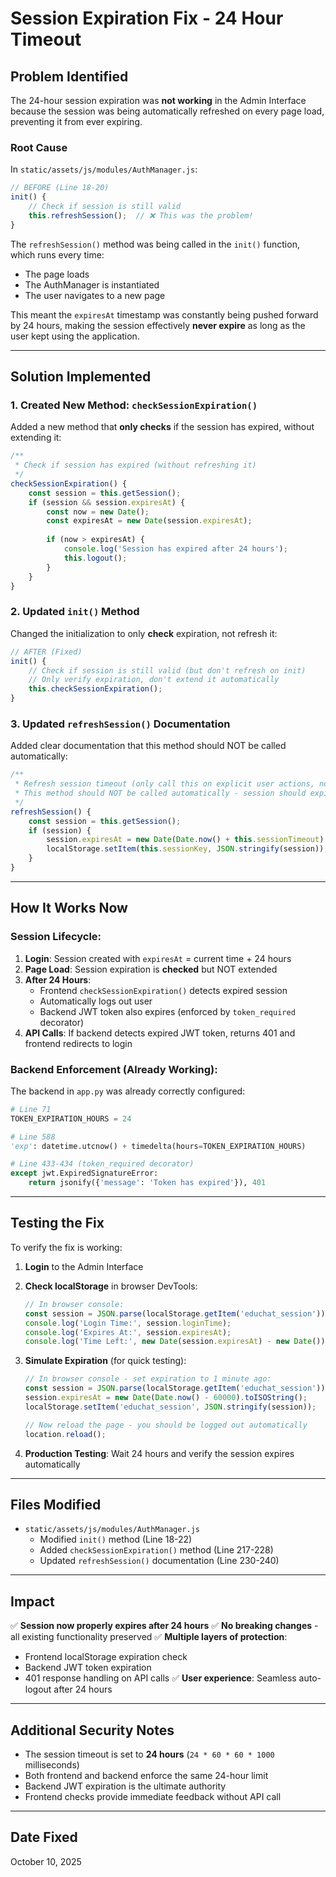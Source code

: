# Session Expiration Fix - 24 Hour Timeout

## Problem Identified

The 24-hour session expiration was **not working** in the Admin Interface because the session was being automatically refreshed on every page load, preventing it from ever expiring.

### Root Cause

In `static/assets/js/modules/AuthManager.js`:

```javascript
// BEFORE (Line 18-20)
init() {
    // Check if session is still valid
    this.refreshSession();  // ❌ This was the problem!
}
```

The `refreshSession()` method was being called in the `init()` function, which runs every time:
- The page loads
- The AuthManager is instantiated
- The user navigates to a new page

This meant the `expiresAt` timestamp was constantly being pushed forward by 24 hours, making the session effectively **never expire** as long as the user kept using the application.

---

## Solution Implemented

### 1. **Created New Method: `checkSessionExpiration()`**

Added a new method that **only checks** if the session has expired, without extending it:

```javascript
/**
 * Check if session has expired (without refreshing it)
 */
checkSessionExpiration() {
    const session = this.getSession();
    if (session && session.expiresAt) {
        const now = new Date();
        const expiresAt = new Date(session.expiresAt);
        
        if (now > expiresAt) {
            console.log('Session has expired after 24 hours');
            this.logout();
        }
    }
}
```

### 2. **Updated `init()` Method**

Changed the initialization to only **check** expiration, not refresh it:

```javascript
// AFTER (Fixed)
init() {
    // Check if session is still valid (but don't refresh on init)
    // Only verify expiration, don't extend it automatically
    this.checkSessionExpiration();
}
```

### 3. **Updated `refreshSession()` Documentation**

Added clear documentation that this method should NOT be called automatically:

```javascript
/**
 * Refresh session timeout (only call this on explicit user actions, not on page load)
 * This method should NOT be called automatically - session should expire after 24 hours
 */
refreshSession() {
    const session = this.getSession();
    if (session) {
        session.expiresAt = new Date(Date.now() + this.sessionTimeout).toISOString();
        localStorage.setItem(this.sessionKey, JSON.stringify(session));
    }
}
```

---

## How It Works Now

### Session Lifecycle:

1. **Login**: Session created with `expiresAt` = current time + 24 hours
2. **Page Load**: Session expiration is **checked** but NOT extended
3. **After 24 Hours**: 
   - Frontend `checkSessionExpiration()` detects expired session
   - Automatically logs out user
   - Backend JWT token also expires (enforced by `token_required` decorator)
4. **API Calls**: If backend detects expired JWT token, returns 401 and frontend redirects to login

### Backend Enforcement (Already Working):

The backend in `app.py` was already correctly configured:

```python
# Line 71
TOKEN_EXPIRATION_HOURS = 24

# Line 588
'exp': datetime.utcnow() + timedelta(hours=TOKEN_EXPIRATION_HOURS)

# Line 433-434 (token_required decorator)
except jwt.ExpiredSignatureError:
    return jsonify({'message': 'Token has expired'}), 401
```

---

## Testing the Fix

To verify the fix is working:

1. **Login** to the Admin Interface
2. **Check localStorage** in browser DevTools:
   ```javascript
   // In browser console:
   const session = JSON.parse(localStorage.getItem('educhat_session'));
   console.log('Login Time:', session.loginTime);
   console.log('Expires At:', session.expiresAt);
   console.log('Time Left:', new Date(session.expiresAt) - new Date());
   ```

3. **Simulate Expiration** (for quick testing):
   ```javascript
   // In browser console - set expiration to 1 minute ago:
   const session = JSON.parse(localStorage.getItem('educhat_session'));
   session.expiresAt = new Date(Date.now() - 60000).toISOString();
   localStorage.setItem('educhat_session', JSON.stringify(session));
   
   // Now reload the page - you should be logged out automatically
   location.reload();
   ```

4. **Production Testing**: Wait 24 hours and verify the session expires automatically

---

## Files Modified

- `static/assets/js/modules/AuthManager.js`
  - Modified `init()` method (Line 18-22)
  - Added `checkSessionExpiration()` method (Line 217-228)
  - Updated `refreshSession()` documentation (Line 230-240)

---

## Impact

✅ **Session now properly expires after 24 hours**
✅ **No breaking changes** - all existing functionality preserved
✅ **Multiple layers of protection**:
   - Frontend localStorage expiration check
   - Backend JWT token expiration
   - 401 response handling on API calls
✅ **User experience**: Seamless auto-logout after 24 hours

---

## Additional Security Notes

- The session timeout is set to **24 hours** (`24 * 60 * 60 * 1000` milliseconds)
- Both frontend and backend enforce the same 24-hour limit
- Backend JWT expiration is the ultimate authority
- Frontend checks provide immediate feedback without API call

---

## Date Fixed
October 10, 2025

